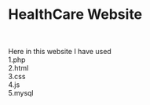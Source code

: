 <h1>HealthCare Website</h1>
<br>
<p>Here in this website I have used<br>1.php<br>2.html<br>3.css<br>4.js<br>5.mysql</p>
<br>
